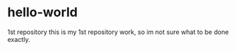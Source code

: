 # hello-world
1st repository
this is my 1st repository work, so im not sure what to be done exactly.
